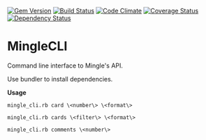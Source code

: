 [![Gem Version](https://badge.fury.io/rb/mingle_cli.png)](http://badge.fury.io/rb/mingle_cli)
[![Build Status](https://travis-ci.org/ike18t/mingle_cli.png?branch=master)](https://travis-ci.org/ike18t/mingle_cli)
[![Code Climate](https://codeclimate.com/github/ike18t/mingle_cli.png)](https://codeclimate.com/github/ike18t/mingle_cli)
[![Coverage Status](https://coveralls.io/repos/ike18t/mingle_cli/badge.png?branch=master)](https://coveralls.io/r/ike18t/mingle_cli?branch=master)
[![Dependency Status](https://gemnasium.com/ike18t/mingle_cli.png)](https://gemnasium.com/ike18t/mingle_cli)

MingleCLI
=========
Command line interface to Mingle's API.  

Use bundler to install dependencies. 

**Usage**

`mingle_cli.rb card \<number\> \<format\>`

`mingle_cli.rb cards \<filter\> \<format\>`

`mingle_cli.rb comments \<number\>`
